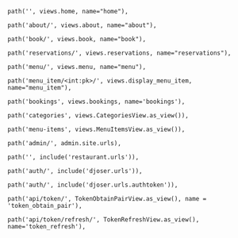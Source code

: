     path('', views.home, name="home"),

    path('about/', views.about, name="about"),

    path('book/', views.book, name="book"),

    path('reservations/', views.reservations, name="reservations"),

    path('menu/', views.menu, name="menu"),

    path('menu_item/<int:pk>/', views.display_menu_item, name="menu_item"),  

    path('bookings', views.bookings, name='bookings'), 

    path('categories', views.CategoriesView.as_view()),

    path('menu-items', views.MenuItemsView.as_view()),

    path('admin/', admin.site.urls),

    path('', include('restaurant.urls')),

    path('auth/', include('djoser.urls')),

    path('auth/', include('djoser.urls.authtoken')),

    path('api/token/', TokenObtainPairView.as_view(), name = 'token_obtain_pair'),
    
    path('api/token/refresh/', TokenRefreshView.as_view(), name='token_refresh'),
